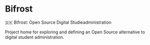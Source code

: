 # Bifrost 

🇩🇰 Bifrost: Open Source Digital Studieadministration

Project home for exploring and defining an Open Source alternative to digital student administration.
